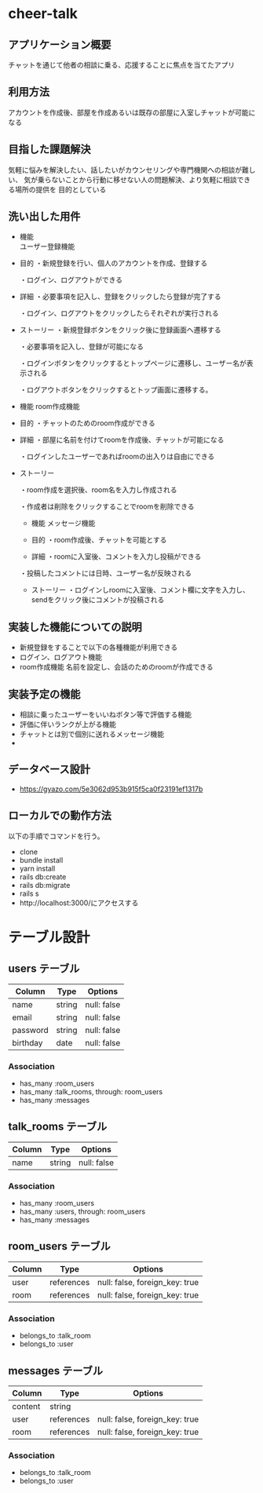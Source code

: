 # cheer-talk

## アプリケーション概要
チャットを通じて他者の相談に乗る、応援することに焦点を当てたアプリ
## 利用方法
アカウントを作成後、部屋を作成あるいは既存の部屋に入室しチャットが可能になる
## 目指した課題解決
気軽に悩みを解決したい、話したいがカウンセリングや専門機関への相談が難しい、
気が乗らないことから行動に移せない人の問題解決、より気軽に相談できる場所の提供を
目的としている
## 洗い出した用件
- 機能           
  ユーザー登録機能
- 目的
  ・新規登録を行い、個人のアカウントを作成、登録する

  ・ログイン、ログアウトができる
- 詳細
  ・必要事項を記入し、登録をクリックしたら登録が完了する

  ・ログイン、ログアウトをクリックしたらそれぞれが実行される
- ストーリー
  ・新規登録ボタンをクリック後に登録画面へ遷移する

  ・必要事項を記入し、登録が可能になる

  ・ログインボタンをクリックするとトップページに遷移し、ユーザー名が表示される

  ・ログアウトボタンをクリックするとトップ画面に遷移する。


- 機能
  room作成機能

- 目的
  ・チャットのためのroom作成ができる

- 詳細
  ・部屋に名前を付けてroomを作成後、チャットが可能になる

  ・ログインしたユーザーであればroomの出入りは自由にできる
- ストーリー

  ・room作成を選択後、room名を入力し作成される

  ・作成者は削除をクリックすることでroomを削除できる

  - 機能
    メッセージ機能

  - 目的
   ・room作成後、チャットを可能とする

  - 詳細
   ・roomに入室後、コメントを入力し投稿ができる

   ・投稿したコメントには日時、ユーザー名が反映される
   
  - ストーリー
   ・ログインしroomに入室後、コメント欄に文字を入力し、sendをクリック後にコメントが投稿される

## 実装した機能についての説明
- 新規登録をすることで以下の各種機能が利用できる
- ログイン、ログアウト機能
- room作成機能
名前を設定し、会話のためのroomが作成できる

## 実装予定の機能
- 相談に乗ったユーザーをいいねボタン等で評価する機能
- 評価に伴いランクが上がる機能
- チャットとは別で個別に送れるメッセージ機能
- 
## データベース設計
- https://gyazo.com/5e3062d953b915f5ca0f23191ef1317b

## ローカルでの動作方法
以下の手順でコマンドを行う。
- clone
- bundle install
- yarn install
- rails db:create
- rails db:migrate
- rails s
- http://localhost:3000/にアクセスする

# テーブル設計

## users テーブル

| Column   | Type   | Options     |
| -------- | ------ | ----------- |
| name     | string | null: false |
| email    | string | null: false |
| password | string | null: false |
| birthday | date   | null: false |

### Association

- has_many :room_users
- has_many :talk_rooms, through: room_users
- has_many :messages

## talk_rooms テーブル

| Column | Type   | Options     |
| ------ | ------ | ----------- |
| name   | string | null: false |

### Association

- has_many :room_users
- has_many :users, through: room_users
- has_many :messages

## room_users テーブル

| Column | Type       | Options                        |
| ------ | ---------- | ------------------------------ |
| user   | references | null: false, foreign_key: true |
| room   | references | null: false, foreign_key: true |

### Association

- belongs_to :talk_room
- belongs_to :user

## messages テーブル

| Column  | Type       | Options                        |
| ------- | ---------- | ------------------------------ |
| content | string     |                                |
| user    | references | null: false, foreign_key: true |
| room    | references | null: false, foreign_key: true |

### Association

- belongs_to :talk_room
- belongs_to :user
